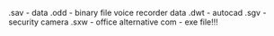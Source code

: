 .sav - data
.odd - binary file voice recorder data
.dwt - autocad
.sgv - security camera
.sxw - office alternative
com - exe file!!!
